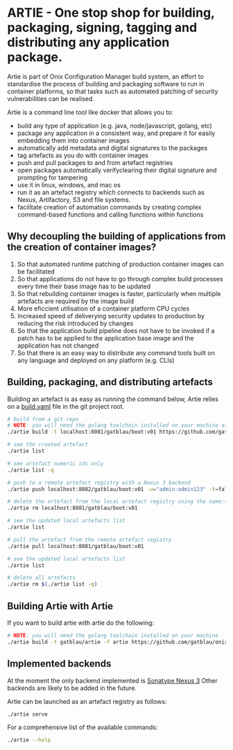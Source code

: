 # ARTIE - One stop shop for building, packaging, signing, tagging and distributing any application package.

Artie is part of Onix Configuration Manager build system, an effort to standardise the process of building and packaging software
to run in container platforms, so that tasks such as automated patching of security vulnerabilities can be realised.

Artie is a command line tool like docker that allows you to:

- build any type of application (e.g. java, node/javascript, golang, etc)
- package any application in a consistent way, and prepare it for easily embedding them into container images
- automatically add metadata and digital signatures to the packages
- tag artefacts as you do with container images
- push and pull packages to and from artefact registries
- open packages automatically verifyclearing their digital signature and prompting for tampering
- use it in linux, windows, and mac os
- run it as an artefact registry which connects to backends such as Nexus, Artifactory, S3 and file systems.
- facilitate creation of automation commands by creating complex command-based functions and calling functions within functions

## Why decoupling the building of applications from the  creation of container images?

1. So that automated runtime patching of production container images can be facilitated
2. So that applications do not have to go through complex build processes every time their base image has to be updated
3. So that rebuilding container images is faster, particularly when multiple artefacts are required by the image build
4. More eficcient utilisation of a container platform CPU cycles
5. Increased speed of deliverying security updates to production by reducing the risk introduced by changes
6. So that the application build pipeline does not have to be invoked if a patch has to be applied to the application base image and the application has not changed
7. So that there is an easy way to distribute any command tools built on any language and deployed on any platform (e.g. CLIs)

## Building, packaging, and distributing artefacts

Building an artefact is as easy as running the command below, Artie relies on a [build.yaml](build.yaml) file in the git
project root.

```sh
# build from a git repo
# NOTE: you will need the golang toolchain installed on your machine as boot is built using go
./artie build -t localhost:8081/gatblau/boot:v01 https://github.com/gatblau/boot

# see the created artefact
./artie list

# see artefact numeric ids only
./artie list -q

# push to a remote artefact registry with a Nexus 3 backend
./artie push localhost:8082/gatblau/boot:v01 -u="admin:admin123" -t=false

# delete the artefact from the local artefact registry using the name:tag
./artie rm localhost:8081/gatblau/boot:v01

# see the updated local artefacts list
./artie list

# pull the artefact from the remote artefact registry
./artie pull localhost:8081/gatblau/boot:v01

# see the updated local artefacts list
./artie list

# delete all artefacts
./artie rm $(./artie list -q)
```

## Building Artie with Artie

If you want to build artie with artie do the following:

```sh
# NOTE: you will need the golang toolchain installed on your machine
./artie build -t gatblau/artie -f artie https://github.com/gatblau/onix
```

## Implemented backends

At the moment the only backend implemented is [Sonatype Nexus 3](https://help.sonatype.com/repomanager3)
Other backends are likely to be added in the future.

Artie can be launched as an artefact registry as follows:

```sh
./artie serve
```

For a comprehensive list of the available commands:

```sh
./artie --help
```